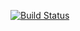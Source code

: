 [![Build Status](https://travis-ci.org/alexboklin/timezones.svg?branch=master)](https://travis-ci.org/alexboklin/timezones)